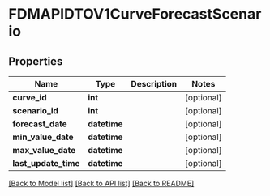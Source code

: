 # FDMAPIDTOV1CurveForecastScenario

## Properties
Name | Type | Description | Notes
------------ | ------------- | ------------- | -------------
**curve_id** | **int** |  | [optional] 
**scenario_id** | **int** |  | [optional] 
**forecast_date** | **datetime** |  | [optional] 
**min_value_date** | **datetime** |  | [optional] 
**max_value_date** | **datetime** |  | [optional] 
**last_update_time** | **datetime** |  | [optional] 

[[Back to Model list]](../README.md#documentation-for-models) [[Back to API list]](../README.md#documentation-for-api-endpoints) [[Back to README]](../README.md)

